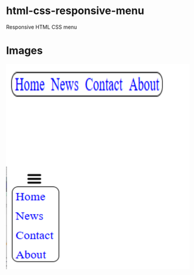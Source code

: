 # html-css-responsive-menu
Responsive HTML CSS menu

# Images
<a href="https://github.com/tlbardelljr/html-css-responsive-menu/blob/main/images/menu.png?raw-true"><img src="https://github.com/tlbardelljr/html-css-responsive-menu/blob/main/images/menu.png?raw-true" align="left" height="281" width="500" ></a> 
<a href="https://github.com/tlbardelljr/html-css-responsive-menu/blob/main/images/mobile.png?raw-true"><img src="https://github.com/tlbardelljr/html-css-responsive-menu/blob/main/images/mobile.png?raw-true" align="left" height="281" width="500" ></a> 
